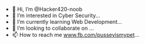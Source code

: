 - 👋 Hi, I’m @Hacker420-noob
- 👀 I’m interested in Cyber Security...
- 🌱 I’m currently learning Web Development...
- 💞️ I’m looking to collaborate on ...
- 📫 How to reach me www.fb.com/pusseyismypet...

<!---
Hacker420-noob/Hacker420-noob is a ✨ special ✨ repository because its `README.md` (this file) appears on your GitHub profile.
You can click the Preview link to take a look at your changes.
--->
